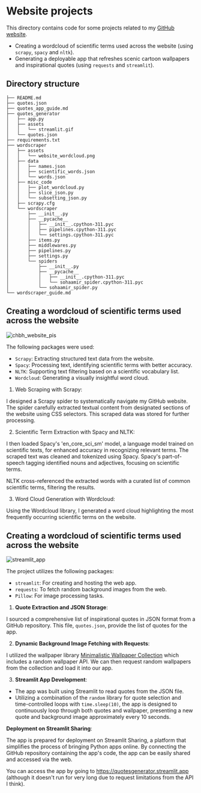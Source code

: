 # Website projects

This directory contains code for some projects related to my [GitHub website](https://sohaamir.github.io/). 

- Creating a wordcloud of scientific terms used across the website (using `scrapy`, `spacy` and `nltk`).
- Generating a deployable app that refreshes scenic cartoon wallpapers and inspirational quotes (using `requests` and `streamlit`).

## Directory structure

```
├── README.md
├── quotes.json
├── quotes_app_guide.md
├── quotes_generator
│   ├── app.py
│   ├── assets
│   │   └── streamlit.gif
│   └── quotes.json
├── requirements.txt
├── wordscraper
│   ├── assets
│   │   └── website_wordcloud.png
│   ├── data
│   │   ├── names.json
│   │   ├── scientific_words.json
│   │   └── words.json
│   ├── misc_code
│   │   ├── plot_wordcloud.py
│   │   ├── slice_json.py
│   │   └── subsetting_json.py
│   ├── scrapy.cfg
│   └── wordscraper
│       ├── __init__.py
│       ├── __pycache__
│       │   ├── __init__.cpython-311.pyc
│       │   ├── pipelines.cpython-311.pyc
│       │   └── settings.cpython-311.pyc
│       ├── items.py
│       ├── middlewares.py
│       ├── pipelines.py
│       ├── settings.py
│       └── spiders
│           ├── __init__.py
│           ├── __pycache__
│           │   ├── __init__.cpython-311.pyc
│           │   └── sohaamir_spider.cpython-311.pyc
│           └── sohaamir_spider.py
└── wordscraper_guide.md
```

## Creating a wordcloud of scientific terms used across the website

![chbh_website_pis](https://github.com/sohaamir/chbh_google_scholar/blob/main/assets/website_wordcloud.png)

The following packages were used:

- `Scrapy`: Extracting structured text data from the website.
- `Spacy`: Processing text, identifying scientific terms with better accuracy.
- `NLTK`: Supporting text filtering based on a scientific vocabulary list.
- `Wordcloud`: Generating a visually insightful word cloud.

1. Web Scraping with Scrapy:

I designed a Scrapy spider to systematically navigate my GitHub website. The spider carefully extracted textual content from designated sections of the website using CSS selectors. This scraped data was stored for further processing.

2. Scientific Term Extraction with Spacy and NLTK:

I then loaded Spacy's 'en_core_sci_sm' model, a language model trained on scientific texts, for enhanced accuracy in recognizing relevant terms.
The scraped text was cleaned and tokenized using Spacy. Spacy's part-of-speech tagging identified nouns and adjectives, focusing on scientific terms.

NLTK cross-referenced the extracted words with a curated list of common scientific terms, filtering the results.

3. Word Cloud Generation with Wordcloud:

Using the Wordcloud library, I generated a word cloud highlighting the most frequently occurring scientific terms on the website.



## Creating a wordcloud of scientific terms used across the website

![streamlit_app](https://github.com/sohaamir/website_projects/blob/main/quotes_generator/assets/streamlit.gif)

The project utilizes the following packages:

- `streamlit`: For creating and hosting the web app.
- `requests`: To fetch random background images from the web.
- `Pillow`: For image processing tasks.

1. **Quote Extraction and JSON Storage**:

I sourced a comprehensive list of inspirational quotes in JSON format from a GitHub repository. This file, `quotes.json`, provide the list of quotes for the app.

2. **Dynamic Background Image Fetching with Requests**:

I utilized the wallpaper library [Minimalistic Wallpaper Collection](https://github.com/DenverCoder1/minimalistic-wallpaper-collection) which includes a random wallpaper API. We can then request random wallpapers from the collection and load it into our app.

3. **Streamlit App Development**:

- The app was built using Streamlit to read quotes from the JSON file. 
- Utilizing a combination of the `random` library for quote selection and time-controlled loops with `time.sleep(10)`, the app is designed to continuously loop through both quotes and wallpaper, presenting a new quote and background image approximately every 10 seconds.

**Deployment on Streamlit Sharing**:

The app is prepared for deployment on Streamlit Sharing, a platform that simplifies the process of bringing Python apps online. By connecting the GitHub repository containing the app's code, the app can be easily shared and accessed via the web.

You can access the app by going to https://quotesgenerator.streamlit.app (although it doesn't run for very long due to request limitations from the API I think).

